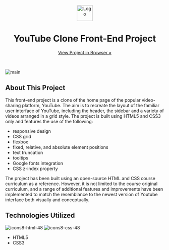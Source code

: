 <a name="readme-top"></a>
<br>
<div align="center">
  <img src="https://github.com/VictoriaLauri/Youtube/blob/main/Icons/youtube-logo.svg" alt="Logo" height="50">

  <h1> YouTube Clone Front-End Project</h1>
  
  <a href="https://victorialauri.github.io/Youtube-Clone/">View Project in Browser »</a>
</div>
<br>

![main](https://github.com/VictoriaLauri/Youtube/blob/main/Assets/youtube-project-screenshot.png)


## About This Project

This front-end project is a clone of the home page of the popular video-sharing platform, YouTube. The aim is to recreate the layout of the familiar user interface of YouTube, including the header, the sidebar and a variety of videos arranged in a grid style. The project is built using HTML5 and CSS3 only and features the use of the following:
- responsive design
- CSS grid
- flexbox
- fixed, relative, and absolute element positions
- text truncation
- tooltips
- Google fonts integration
- CSS z-index property

The project has been built using an open-source HTML and CSS course curriculum as a reference. However, it is not limited to the course original curriculum, and a range of additional features and improvements have been implemented to match the resemblance to the newest version of Youtube interface both visually and conceptually. 


## Technologies Utilized

![icons8-html-48](https://github.com/RanitManik/Mom-and-Pops-Bakery/assets/138437760/c594a0ea-6814-49d5-be42-42ed554d6914)
![icons8-css-48](https://github.com/RanitManik/Mom-and-Pops-Bakery/assets/138437760/8e945635-63f1-4770-acba-ff21584f1b05)

- HTML5
- CSS3
